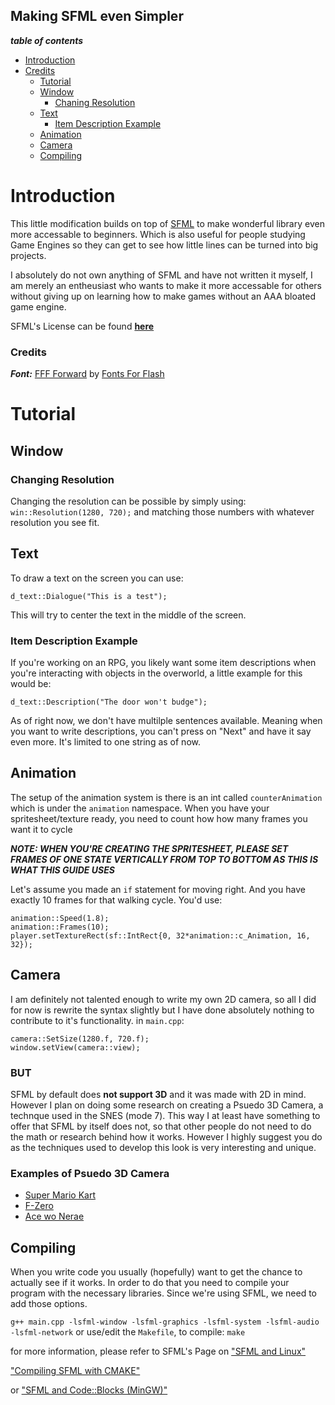 ## Making SFML even Simpler

***table of contents***
- [Introduction](#introduction)
- [Credits](#credits)
    - [Tutorial](#tutorial)
    - [Window](#window)
        - [Chaning Resolution](#changing-resolution)
    - [Text](#text)
        - [Item Description Example](#item-description-example)
    - [Animation](#animation)
    - [Camera](#camera)
    - [Compiling](#compiling)

# Introduction
This little modification builds on top of [SFML](https://www.sfml-dev.org/) to make wonderful library even more accessable to beginners. Which is also useful for people studying Game Engines so they can get to see how little lines can be turned into big projects.

I absolutely do not own anything of SFML and have not written it myself, I am merely an entheusiast who wants to make it more accessable for others without giving up on learning how to make games without an AAA bloated game engine.

SFML's License can be found [__here__](https://www.sfml-dev.org/license.php)

### Credits

***Font:*** [FFF Forward](https://www.1001fonts.com/fff-forward-font.html) by [Fonts For Flash](https://www.1001fonts.com/users/fontsforflash/)

# Tutorial

## Window

### Changing Resolution
Changing the resolution can be possible by simply using:
```win::Resolution(1280, 720);```
and matching those numbers with whatever resolution you see fit.

## Text
To draw a text on the screen you can use:

```d_text::Dialogue("This is a test");```

This will try to center the text in the middle of the screen.

### Item Description Example
If you're working on an RPG, you likely want some item descriptions when you're interacting with objects in the overworld, a little example for this would be:

```d_text::Description("The door won't budge");```

As of right now, we don't have multilple sentences available. Meaning when you want to write descriptions, you can't press on "Next" and have it say even more. It's limited to one string as of now.

## Animation
The setup of the animation system is there is an int called `counterAnimation` which is under the `animation` namespace. When you have your spritesheet/texture ready, you need to count how how many frames you want it to cycle

***NOTE: WHEN YOU'RE CREATING THE SPRITESHEET, PLEASE SET FRAMES OF ONE STATE VERTICALLY FROM TOP TO BOTTOM AS THIS IS WHAT THIS GUIDE USES***

Let's assume you made an `if` statement for moving right. And you have exactly 10 frames for that walking cycle. You'd use:

```animation::c_Animation = 0
animation::Speed(1.8);
animation::Frames(10);
player.setTextureRect(sf::IntRect{0, 32*animation::c_Animation, 16, 32});
```

## Camera
I am definitely not talented enough to write my own 2D camera, so all I did for now is rewrite the syntax slightly but I have done absolutely nothing to contribute to it's functionality.
in `main.cpp`:
```
camera::SetSize(1280.f, 720.f);
window.setView(camera::view);
```
### BUT
SFML by default does **not support 3D** and it was made with 2D in mind. However I plan on doing some research on creating a Psuedo 3D Camera, a technque used in the SNES (mode 7). This way I at least have something to offer that SFML by itself does not, so that other people do not need to do the math or research behind how it works. However I highly suggest you do as the techniques used to develop this look is very interesting and unique.

### Examples of Psuedo 3D Camera
- [Super Mario Kart](https://youtu.be/AlAmXXNz5ac?t=215)
- [F-Zero](https://youtu.be/BIe4AvKLSa4?t=14)
- [Ace wo Nerae](https://youtu.be/nfAUZcS_f_w?t=95)


## Compiling
When you write code you usually (hopefully) want to get the chance to actually see if it works. In order to do that you need to compile your program with the necessary libraries. Since we're using SFML, we need to add those options.

```g++ main.cpp -lsfml-window -lsfml-graphics -lsfml-system -lsfml-audio -lsfml-network```
or use/edit the `Makefile`, to compile:
```make```

for more information, please refer to SFML's Page on ["SFML and Linux"](https://www.sfml-dev.org/tutorials/2.5/start-linux.php)

["Compiling SFML with CMAKE"](https://www.sfml-dev.org/tutorials/2.5/compile-with-cmake.php)

or ["SFML and Code::Blocks (MinGW)"](https://www.sfml-dev.org/tutorials/2.5/start-cb.php)
